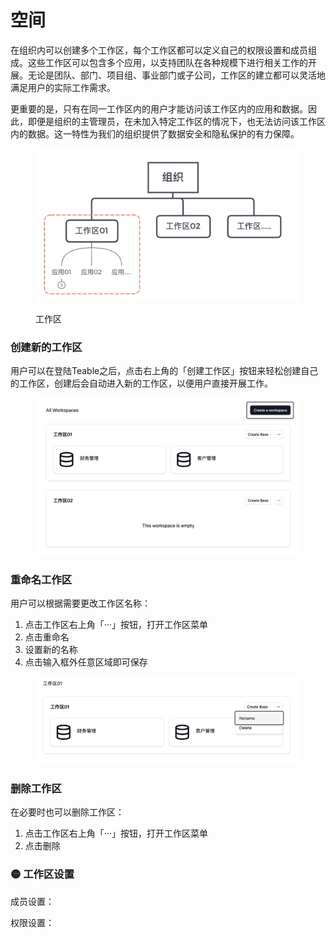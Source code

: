 # 空间

在组织内可以创建多个工作区，每个工作区都可以定义自己的权限设置和成员组成。这些工作区可以包含多个应用，以支持团队在各种规模下进行相关工作的开展。无论是团队、部门、项目组、事业部门或子公司，工作区的建立都可以灵活地满足用户的实际工作需求。

更重要的是，只有在同一工作区内的用户才能访问该工作区内的应用和数据。因此，即便是组织的主管理员，在未加入特定工作区的情况下，也无法访问该工作区内的数据。这一特性为我们的组织提供了数据安全和隐私保护的有力保障。

<figure><img src="../../.gitbook/assets/image (1) (1) (1) (1) (1) (1) (1) (1).png" alt=""><figcaption><p>工作区</p></figcaption></figure>

### 创建新的工作区

用户可以在登陆Teable之后，点击右上角的「创建工作区」按钮来轻松创建自己的工作区，创建后会自动进入新的工作区，以便用户直接开展工作。

<figure><img src="../../.gitbook/assets/image (16).png" alt=""><figcaption></figcaption></figure>

### 重命名工作区

用户可以根据需要更改工作区名称：

1. 点击工作区右上角「···」按钮，打开工作区菜单
2. 点击重命名
3. 设置新的名称
4. 点击输入框外任意区域即可保存

<figure><img src="../../.gitbook/assets/image (17).png" alt=""><figcaption></figcaption></figure>

### 删除工作区

在必要时也可以删除工作区：

1. 点击工作区右上角「···」按钮，打开工作区菜单
2. 点击删除

### 🟡 工作区设置

成员设置：

权限设置：
